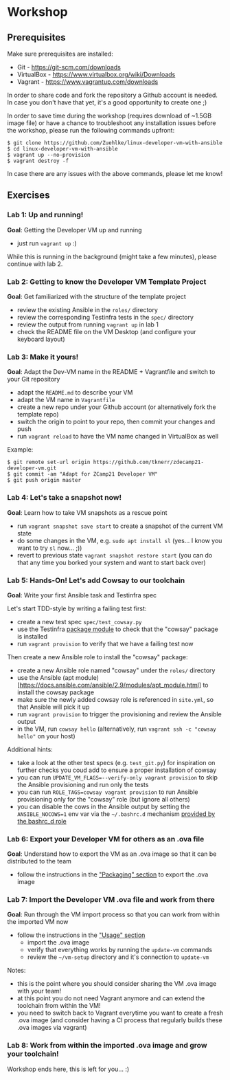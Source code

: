 

# Workshop


## Prerequisites

Make sure prerequisites are installed:

* Git - https://git-scm.com/downloads
* VirtualBox - https://www.virtualbox.org/wiki/Downloads
* Vagrant - https://www.vagrantup.com/downloads

In order to share code and fork the repository a Github account is needed. In case you don't have that yet, it's a good opportunity to create one ;)

In order to save time during the workshop (requires download of ~1.5GB image file) or have a chance to troubleshoot any installation issues before the workshop, please run the following commands upfront:

```
$ git clone https://github.com/Zuehlke/linux-developer-vm-with-ansible
$ cd linux-developer-vm-with-ansible
$ vagrant up --no-provision
$ vagrant destroy -f
```

In case there are any issues with the above commands, please let me know!

## Exercises

### Lab 1: Up and running!

**Goal**: Getting the Developer VM up and running

 * just run `vagrant up` :)

While this is running in the background (might take a few minutes), please continue with lab 2.


### Lab 2: Getting to know the Developer VM Template Project

**Goal**: Get familiarized with the structure of the template project

 * review the existing Ansible in the `roles/` directory
 * review the corresponding Testinfra tests in the `spec/` directory
 * review the output from running `vagrant up` in lab 1
 * check the README file on the VM Desktop (and configure your keyboard layout)


### Lab 3: Make it yours!

**Goal**: Adapt the Dev-VM name in the README + Vagrantfile and switch to your Git repository

 * adapt the `README.md` to describe your VM
 * adapt the VM name in `Vagrantfile`
 * create a new repo under your Github account (or alternatively fork the template repo)
 * switch the origin to point to your repo, then commit your changes and push
 * run `vagrant reload` to have the VM name changed in VirtualBox as well

Example:
```
$ git remote set-url origin https://github.com/tknerr/zdecamp21-developer-vm.git
$ git commit -am "Adapt for ZCamp21 Developer VM"
$ git push origin master
```

### Lab 4: Let's take a snapshot now!

**Goal**: Learn how to take VM snapshots as a rescue point

 * run `vagrant snapshot save start` to create a snapshot of the current VM state
 * do some changes in the VM, e.g. `sudo apt install sl` (yes... I know you want to try `sl` now... ;))
 * revert to previous state `vagrant snapshot restore start` (you can do that any time you borked your system and want to start back over)


### Lab 5: Hands-On! Let's add Cowsay to our toolchain

**Goal**: Write your first Ansible task and Testinfra spec

Let's start TDD-style by writing a failing test first:

 * create a new test spec `spec/test_cowsay.py`
 * use the Testinfra [package module](https://testinfra.readthedocs.io/en/latest/modules.html#testinfra.modules.package.Package) to check that the "cowsay" package is installed
 * run `vagrant provision` to verify that we have a failing test now

Then create a new Ansible role to install the "cowsay" package:

 * create a new Ansible role named "cowsay" under the `roles/` directory
 * use the Ansible (apt module)[https://docs.ansible.com/ansible/2.9/modules/apt_module.html] to install the cowsay package
 * make sure the newly added cowsay role is referenced in `site.yml`, so that Ansible will pick it up
 * run `vagrant provision` to trigger the provisioning and review the Ansible output
 * in the VM, run `cowsay hello` (alternatively, run `vagrant ssh -c "cowsay hello"` on your host)

Additional hints:

 * take a look at the other test specs (e.g. `test_git.py`) for inspiration on further checks you coud add to ensure a proper installation of cowsay
 * you can run `UPDATE_VM_FLAGS=--verify-only vagrant provision` to skip the Ansible provisioning and run only the tests
 * you can run `ROLE_TAGS=cowsay vagrant provision` to run Ansible provisioning only for the "cowsay" role (but ignore all others)
 * you can disable the cows in the Ansible output by setting the `ANSIBLE_NOCOWS=1` env var via the `~/.bashrc.d` mechanism [provided by the bashrc_d role](https://github.com/Zuehlke/linux-developer-vm-with-ansible/pull/11)


### Lab 6: Export your Developer VM for others as an .ova file

**Goal**: Understand how to export the VM as an .ova image so that it can be distributed to the team

 * follow the instructions in the ["Packaging" section](https://github.com/Zuehlke/linux-developer-vm-with-ansible/blob/master/README.md#packaging) to export the .ova image

### Lab 7: Import the Developer VM .ova file and work from there

**Goal**: Run through the VM import process so that you can work from within the imported VM now

 * follow the instructions in the ["Usage" section](https://github.com/Zuehlke/linux-developer-vm-with-ansible#usage)
    * import the .ova image
    * verify that everything works by running the `update-vm` commands
    * review the `~/vm-setup` directory and it's connection to `update-vm`

Notes:
 * this is the point where you should consider sharing the VM .ova image with your team!
 * at this point you do not need Vagrant anymore and can extend the toolchain from within the VM!
 * you need to switch back to Vagrant everytime you want to create a fresh .ova image (and consider having a CI process that regularly builds these .ova images via vagrant)

### Lab 8: Work from within the imported .ova image and grow your toolchain!

Workshop ends here, this is left for you... :)



